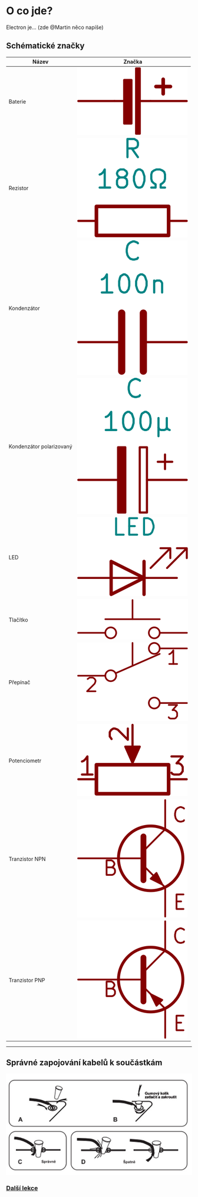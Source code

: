 # O co jde?

Electron je... (zde @Martin něco napíše)

## Schématické značky

|	Název		            |			Značka			|
| -------------             | ------------------------- |
|Baterie		            |![](assets/electron-01.svg)|
|Rezistor		            |![](assets/electron-02.svg)|
|Kondenzátor	            |![](assets/electron-06.svg)|
|Kondenzátor polarizovaný   |![](assets/electron-09.svg)|
|LED    		            |![](assets/electron-03.svg)|
|Tlačítko		            |![](assets/electron-04.svg)|
|Přepínač		            |![](assets/electron-05.svg)|
|Potenciometr	            |![](assets/electron-07.svg)|
|Tranzistor NPN             |![](assets/electron-08.svg)|
|Tranzistor PNP             |![](assets/electron-091.svg)|

<hr>

## Správné zapojování kabelů k součástkám
![](assets/electron-23.png)
### [Další lekce](electron-lesson-1.md)





